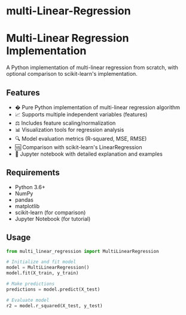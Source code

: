 # multi-Linear-Regression
# Multi-Linear Regression Implementation

A Python implementation of multi-linear regression from scratch, with optional comparison to scikit-learn's implementation.

## Features

- � Pure Python implementation of multi-linear regression algorithm
- 📈 Supports multiple independent variables (features)
- ⚖️ Includes feature scaling/normalization
- 📊 Visualization tools for regression analysis
- 🔍 Model evaluation metrics (R-squared, MSE, RMSE)
- 🆚 Comparison with scikit-learn's LinearRegression
- 📝 Jupyter notebook with detailed explanation and examples

## Requirements

- Python 3.6+
- NumPy
- pandas
- matplotlib
- scikit-learn (for comparison)
- Jupyter Notebook (for tutorial)

## Usage

```python
from multi_linear_regression import MultiLinearRegression

# Initialize and fit model
model = MultiLinearRegression()
model.fit(X_train, y_train)

# Make predictions
predictions = model.predict(X_test)

# Evaluate model
r2 = model.r_squared(X_test, y_test)  
